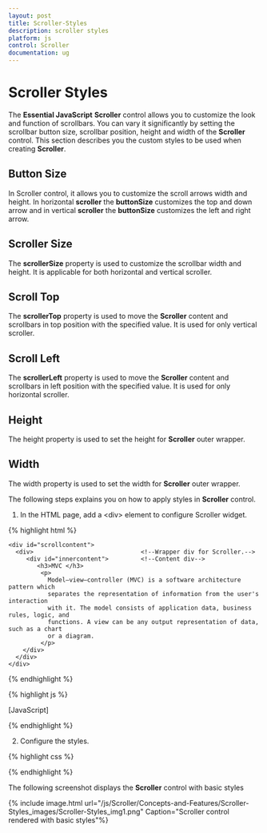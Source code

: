 ```yaml
---
layout: post
title: Scroller-Styles
description: scroller styles
platform: js
control: Scroller
documentation: ug
---
```


# Scroller Styles

The **Essential JavaScript** **Scroller** control allows you to customize the look and function of scrollbars. You can vary it significantly by setting the scrollbar button size, scrollbar position, height and width of the **Scroller** control. This section describes you the custom styles to be used when creating **Scroller**.

## Button Size

In Scroller control, it allows you to customize the scroll arrows width and height. In horizontal **scroller** the **buttonSize** customizes the top and down arrow and in vertical **scroller** the **buttonSize** customizes the left and right arrow.

## Scroller Size

The **scrollerSize** property is used to customize the scrollbar width and height. It is applicable for both horizontal and vertical scroller.

## Scroll Top

The **scrollerTop** property is used to move the **Scroller** content and scrollbars in top position with the specified value. It is used for only vertical scroller.

## Scroll Left

The **scrollerLeft** property is used to move the **Scroller** content and scrollbars in left position with the specified value. It is used for only horizontal scroller.

## Height

The height property is used to set the height for **Scroller** outer wrapper.

## Width

The width property is used to set the width for **Scroller** outer wrapper.

The following steps explains you on how to apply styles in **Scroller** control. 

1. In the HTML page, add a &lt;div&gt; element to configure Scroller widget.

{% highlight html %}


    <div id="scrollcontent">
      <div>                              <!--Wrapper div for Scroller.-->
         <div id="innercontent">         <!--Content div-->
            <h3>MVC </h3>
             <p>
               Model–view–controller (MVC) is a software architecture pattern which   
               separates the representation of information from the user's interaction
               with it. The model consists of application data, business rules, logic, and
               functions. A view can be any output representation of data, such as a chart
               or a diagram.
             </p>
        </div>
      </div>
    </div>


{% endhighlight %}

{% highlight js %}

[JavaScript]

<script type="text/javascript">

    $(function () {
        $("#scrollcontent").ejScroller({ 
               height: 170, 
               width: 350, 
               scrollTop: 10, 
               scrollLeft: 20, 
               buttonSize: 20,
        });
    }); 
   
</script>


{% endhighlight %}


2. Configure the styles.

{% highlight css %}

<style type="text/css">

    #innercontent {
        width: 400px;
        padding: 15px;
    }

    #scrollcontent {
        border: 1px solid grey;
    }

</style>


{% endhighlight %}



The following screenshot displays the **Scroller** control with basic styles

{% include image.html url="/js/Scroller/Concepts-and-Features/Scroller-Styles_images/Scroller-Styles_img1.png" Caption="Scroller control rendered with basic styles"%}

